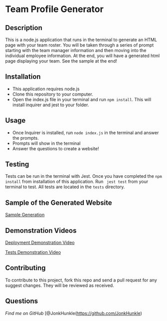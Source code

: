 # Team Profile Generator
  
## Description

This is a node.js application that runs in the terminal to generate an HTML page with your team roster. You will be taken through a series of prompt starting with the team manager information and then moving into the individual employee information. At the end, you will have a generated html page displaying your team. See the sample at the end!

## Installation

- This application requires node.js
- Clone this repository to your computer. 
- Open the index.js file in your terminal and run ```npm install```. This will install inquirer and jest to your folder. 

## Usage

- Once Inquirer is installed, run ```node index.js``` in the terminal and answer the prompts.
- Prompts will show in the terminal
- Answer the questions to create a website!

## Testing 

Tests can be run in the terminal with Jest. Once you have completed the ```npm install``` from installation of this application. Run ``` jest test``` from your terminal to test. All tests are located in the ```tests``` directory.

## Sample of the Generated Website

[Sample Generation](https://jonkhunkle.github.io/teamBuilder/dist/indexfun.html)

## Demonstration Videos

[Deployment Demonstration Video](https://drive.google.com/file/d/1Evf_E47jzneXvAQRS4S4YkQRReOT99Zk/view?usp=sharing)

[Tests Demonstration Video](https://drive.google.com/file/d/1e5-Uarv-KCMZ8ZzTivt7n3yhR0BAPBmX/view?usp=sharing)

## Contributing
  
To contribute to this project, fork this repo and send a pull request for any suggest changes. They will be reviewed as received.
      
## Questions

*Find me on GitHub* [@JonkHunkle(https://github.com/JonkHunkle)